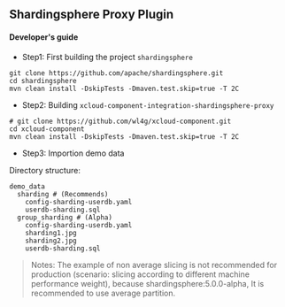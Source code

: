 ## Shardingsphere Proxy Plugin


#### Developer's guide

- Step1: First building the project `shardingsphere`

```
git clone https://github.com/apache/shardingsphere.git
cd shardingsphere
mvn clean install -DskipTests -Dmaven.test.skip=true -T 2C
```

- Step2: Building `xcloud-component-integration-shardingsphere-proxy`

```
# git clone https://github.com/wl4g/xcloud-component.git
cd xcloud-component
mvn clean install -DskipTests -Dmaven.test.skip=true -T 2C
```

- Step3: Importion demo data

Directory structure:

```
demo_data
  sharding # (Recommends)
    config-sharding-userdb.yaml
    userdb-sharding.sql
  group_sharding # (Alpha)
    config-sharding-userdb.yaml
    sharding1.jpg
    sharding2.jpg
    userdb-sharding.sql
```
> Notes: The example of non average slicing is not recommended for production (scenario: slicing according to different machine performance weight), because shardingsphere:5.0.0-alpha, It is recommended to use average partition.

